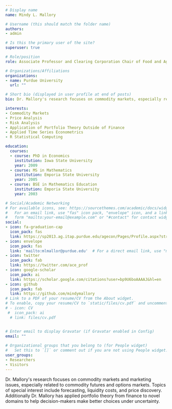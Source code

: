 ```yaml
---
# Display name
name: Mindy L. Mallory

# Username (this should match the folder name)
authors:
- admin

# Is this the primary user of the site?
superuser: true

# Role/position
role: Associate Professor and Clearing Corporation Chair of Food and Agricultural Marketing

# Organizations/Affiliations
organizations:
- name: Purdue University
  url: ""

# Short bio (displayed in user profile at end of posts)
bio: Dr. Mallory's research focuses on commodity markets, especially related to commodity futures and options markets.

interests:
- Commodity Markets
- Price Analysis
- Risk Analysis
- Application of Portfolio Theory Outside of Finance
- Applied Time Series Econometrics
- R Statistical Computing

education:
  courses:
  - course: PhD in Economics
    institution: Iowa State University
    year: 2009
  - course: MS in Mathematics
    institution: Emporia State University
    year: 2005
  - course: BSE in Mathematics Education
    institution: Emporia State University
    year: 2003

# Social/Academic Networking
# For available icons, see: https://sourcethemes.com/academic/docs/widgets/#icons
#   For an email link, use "fas" icon pack, "envelope" icon, and a link in the
#   form "mailto:your-email@example.com" or "#contact" for contact widget.
social:
- icon: fa-graduation-cap
  icon_pack: fas
  link: https://sp2013.ag.itap.purdue.edu/agecon/Pages/Profile.aspx?strAlias=mlmallor&intDirDeptID=4
- icon: envelope
  icon_pack: fas
  link: 'mailto:mlmallor@purdue.edu'  # For a direct email link, use "mailto:test@example.org".
- icon: twitter
  icon_pack: fab
  link: https://twitter.com/ace_prof
- icon: google-scholar
  icon_pack: ai
  link: https://scholar.google.com/citations?user=bp9U6boAAAAJ&hl=en
- icon: github
  icon_pack: fab
  link: https://github.com/mindymallory
# Link to a PDF of your resume/CV from the About widget.
# To enable, copy your resume/CV to `static/files/cv.pdf` and uncomment the lines below.  
# - icon: CV
 #  icon_pack: ai
  # link: files/cv.pdf 


# Enter email to display Gravatar (if Gravatar enabled in Config)
email: ""
  
# Organizational groups that you belong to (for People widget)
#   Set this to `[]` or comment out if you are not using People widget.  
user_groups:
- Researchers
- Visitors
---
```


Dr. Mallory's research focuses on commodity markets and marketing issues, especially related to commodity futures and options markets. Topics of special interest include forecasting, liquidity costs, and price discovery. Additionally Dr. Mallory has applied portfolio theory from finance to novel domains to help decision-makers make better choices under uncertainty.